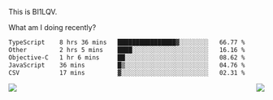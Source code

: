 This is BI1LQV.

What am I doing recently?

<!--START_SECTION:waka-->

```txt
TypeScript    8 hrs 36 mins   ████████████████▓░░░░░░░░   66.77 %
Other         2 hrs 5 mins    ████░░░░░░░░░░░░░░░░░░░░░   16.16 %
Objective-C   1 hr 6 mins     ██░░░░░░░░░░░░░░░░░░░░░░░   08.62 %
JavaScript    36 mins         █▒░░░░░░░░░░░░░░░░░░░░░░░   04.76 %
CSV           17 mins         ▓░░░░░░░░░░░░░░░░░░░░░░░░   02.31 %
```

<!--END_SECTION:waka-->
<img align="right" src="https://github-readme-stats.vercel.app/api?username=bi1lqv&show_icons=true&count_private=true">

<img src="https://metrics.lecoq.io/bi1lqv?template=classic&base.activity=0&base.community=0&base.repositories=0&base.metadata=0&isocalendar=1&base=header%2C%20activity%2C%20community%2C%20repositories%2C%20metadata&base.indepth=false&base.hireable=false&isocalendar=false&isocalendar.duration=full-year&config.timezone=Asia%2FShanghai">
